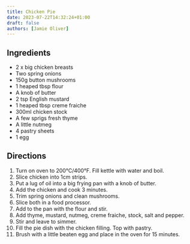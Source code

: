 ```yaml
---
title: Chicken Pie
date: 2023-07-22T14:32:24+01:00
draft: false
authors: [Jamie Oliver]
---
```

## Ingredients

- 2 x big chicken breasts
- Two spring onions
- 150g button mushrooms
- 1 heaped tbsp flour
- A knob of butter
- 2 tsp English mustard
- 1 heaped tbsp creme fraiche
- 300ml chicken stock
- A few sprigs fresh thyme
- A little nutmeg
- 4 pastry sheets
- 1 egg

## Directions

1. Turn on oven to 200°C/400°F.
Fill kettle with water and boil.
2. Slice chicken into 1cm strips.
3. Put a lug of oil into a big frying pan with a knob of butter.
4. Add the chicken and cook 3 minutes.
5. Trim spring onions and clean mushrooms.
6. Slice both in a food processor.
7. Add to the pan with the flour and stir.
8. Add thyme, mustard, nutmeg, creme fraiche, stock, salt and pepper.
9. Stir and leave to simmer.
10. Fill the pie dish with the chicken filling. Top with pastry.
11. Brush with a little beaten egg and place in the oven for 15 minutes.
